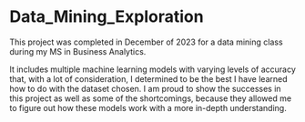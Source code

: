# Data_Mining_Exploration

This project was completed in December of 2023 for a data mining class during my MS in Business Analytics.

It includes multiple machine learning models with varying levels of accuracy that, with a lot of consideration, I determined to be the best I have learned how to do with the dataset chosen. I am proud to show the successes in this project as well as some of the shortcomings, because they allowed me to figure out how these models work with a more in-depth understanding.
